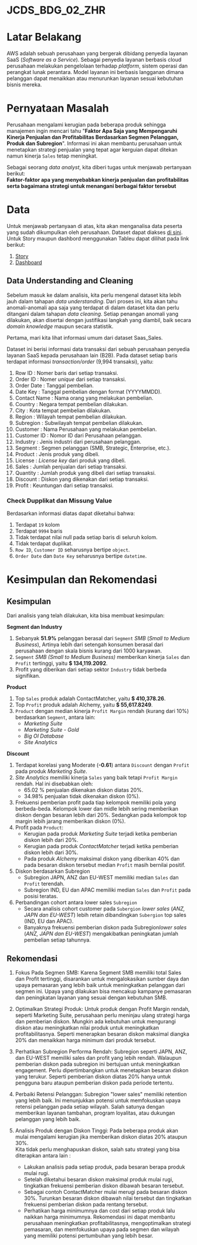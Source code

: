 # JCDS_BDG_02_ZHR
# **Latar Belakang**
AWS adalah sebuah perusahaan yang bergerak dibidang penyedia layanan SaaS (*Software as a Service*). Sebagai penyedia layanan berbasis cloud perusahaan melakukan pengelolaan terhadap *platform*, sistem operasi dan perangkat lunak perantara. Model layanan ini berbasis langganan dimana pelanggan dapat menaikkan atau menurunkan layanan sesuai kebutuhan bisnis mereka.

# **Pernyataan Masalah**
Perusahaan mengalami kerugian pada beberapa produk sehingga manajemen ingin mencari tahu "**Faktor Apa Saja yang Mempengaruhi Kinerja Penjualan dan Profitabilitas Berdasarkan Segmen Pelanggan, Produk dan Subregion**". Informasi ini akan membantu perusahaan untuk menetapkan strategi penjualan yang tepat agar kerguian dapat ditekan namun kinerja `Sales` tetap meningkat.

Sebagai seorang *data analyst*, kita diberi tugas untuk menjawab pertanyaan berikut:<br>
**Faktor-faktor apa yang menyebabkan kinerja penjualan dan profitabilitas serta bagaimana strategi untuk menangani berbagai faktor tersebut**

# **Data**
Untuk menjawab pertanyaan di atas, kita akan menganalisa data peserta yang sudah dikumpulkan oleh perusahaan. Dataset dapat diakses [di sini](https://drive.google.com/drive/folders/1dlpJfgvs8P_IyXqWB4WrNwk91fx0XAzU). Untuk Story maupun dashbord menggunakan Tableu dapat dilihat pada link berikut: 
1. [Story](https://public.tableau.com/app/profile/zahir.ilham/viz/Saas-sales_capstone2-zhr/Story1)
2. [Dashboard](https://public.tableau.com/app/profile/zahir.ilham/viz/Saas-sales_Dashboard/Dashboard7?publish=yes)

## **Data Understanding and Cleaning**
Sebelum masuk ke dalam analisis, kita perlu mengenal dataset kita lebih jauh dalam tahapan *data understanding*. Dari proses ini, kita akan tahu anomali-anomali apa saja yang terdapat di dalam dataset kita dan perlu ditangani dalam tahapan *data cleaning*. Setiap penangan anomali yang dilakukan, akan disertai dengan justifikasi langkah yang diambil, baik secara *domain knowledge* maupun secara statistik.

Pertama, mari kita lihat informasi umum dari dataset Saas_Sales.

Dataset ini berisi informasi data transaksi dari sebuah perusahaan penyedia layanan SaaS kepada perusahaan lain (B2B). Pada dataset setiap baris terdapat informasi *transaction/order* (9,994 transaksi), yaitu:

1. Row ID       : Nomer baris dari setiap transaksi.
2. Order ID     : Nomer *unique* dari setiap transaksi.
3. Order Date   : Tanggal pembelian.
4. Date Key     : Tanggal pembelian dengan format (YYYYMMDD).
5. Contact Name : Nama orang yang melakukan pembelian.
6. Country      : Negara tempat pembelian dilakukan.
7. City         : Kota tempat pembelian dilakukan.
8. Region       : Wilayah tempat pembelian dilakukan.
9. Subregion    : Subwilayah tempat pembelian dilakukan.
10. Customer    : Nama Perusahaan yang melakukan pembelian.
11. Customer ID : Nomor ID dari Perusahaan pelanggan.
12. Industry    : Jenis industri dari perusahaan pelanggan.
13. Segment     : Segmen pelanggan (SMB, Strategic, Enterprise, etc.).
14. Product     : Jenis produk yang dibeli.
15. License     : *License key* dari produk yang dibeli.
16. Sales       : Jumlah penjualan dari setiap transaksi.
17. Quantity    : Jumlah produk yang dibeli dari setiap transaksi.
18. Discount    : Diskon yang dikenakan dari setiap transaksi.
19. Profit      : Keuntungan dari setiap transaksi.

### **Check Dupplikat dan Missung Value**

Berdasarkan informasi diatas dapat diketahui bahwa:
1. Terdapat `19` kolom
2. Terdapat `9994` baris
3. Tidak terdapat nilai null pada setiap baris di seluruh kolom.
4. Tidak terdapat duplikat.
5. `Row ID`, `Customer ID` seharusnya bertipe `object`.
6. `Order Date` dan `Date Key` seharusnya bertipe `datetime`.

# **Kesimpulan dan Rekomendasi**
## **Kesimpulan**

Dari analisis yang telah dilakukan, kita bisa membuat kesimpulan:

**Segment dan Industry**

1. Sebanyak **51.9%** pelanggan berasal dari `Segment` *SMB* (*Small to Medium Business*), Artinya lebih dari setengah konsumen berasal dari perusahaan dengan skala bisnis kurang dari 1000 karyawan.
2. `Segment` *SMB (Small to Medium Business)* memberikan kinerja `Sales` dan `Profit` tertinggi, yaitu **$ 134,119.2092**.
3. Profit yang diberikan dari setiap sektor `Industry` tidak berbeda signifikan.

**Product**

1. Top `Sales` produk adalah ContactMatcher, yaitu  **$ 410,378.26**.
2. Top `Profit` produk adalah Alchemy, yaitu  **$ 55,617.8249**.
3. `Product` dengan median kinerja `Profit Margin` rendah (kurang dari 10%) berdasarkan `Segment`, antara lain:
    * *Marketing Suite*
    * *Marketing Suite - Gold*
    * *Big OI Database*
    * *Site Analytics*

**Discount**

1. Terdapat korelasi yang Moderate (**-0.61**) antara `Discount` dengan `Profit` pada produk *Marketing Suite*.
2. *Site Analytics* memiliki kinerja `Sales` yang baik tetapi `Profit Margin` rendah. Hal ini disebabkan oleh:
    - 65.02 % penjualan dikenakan diskon diatas 20%.
    - 34.98% penjualan tidak dikenakan diskon (0%).
3. Frekuensi pemberian profit pada tiap kelompok memiliki pola yang berbeda-beda. Kelompok lower dan midle lebih sering memberikan diskon dengan besaran lebih dari 20%. Sedangkan pada kelompok top margin lebih jarang memberikan diskon (0%).
4. Profit pada `Product`:
    - Kerugian pada produk *Marketing Suite* terjadi ketika pemberian diskon lebih dari 20%.
    - Kerugian pada produk *ContactMatcher* terjadi ketika pemberian diskon lebih dari 30%.
    - Pada produk *Alchemy* maksimal diskon yang diberikan 40% dan pada besaran diskon tersebut median `Profit` masih bernilai positif.
5. Diskon berdasarkan Subregion 
    - Subregion JAPN, ANZ dan EU-WEST memiliki median `Sales` dan `Profit` terendah.
    - Subregion IND, EU dan APAC memiliki median `Sales` dan `Profit` pada posisi teratas.
6. Perbandingan cohort antara lower sales `Subregion`
    - Secara analisis cohort customer pada `Subergion` *lower sales* (*ANZ, JAPN dan EU-WEST*) lebih retain dibandingkan `Subergion` top sales (IND, EU dan APAC).
    - Banyaknya frekuensi pemberian diskon pada Subregion*lower sales* (*ANZ, JAPN dan EU-WEST*)  mengakibatkan peningkatan jumlah pembelian setiap tahunnya.

## **Rekomendasi**
1. Fokus Pada Segmen SMB: 
Karena Segment SMB memiliki total Sales dan Profit tertinggi, disarankan untuk mengalokasikan sumber daya dan upaya pemasaran yang lebih baik untuk meningkatkan pelanggan dari segmen ini. Upaya yang dilakukan bisa mencakup kampanye pemasaran dan peningkatan layanan yang sesuai dengan kebutuhan SMB.

2. Optimalkan Strategi Produk: 
Untuk produk dengan Profit Margin rendah, seperti Marketing Suite, perusahaan perlu meninjau ulang strategi harga dan pemberian diskon. Mungkin ada kebutuhan untuk mengurangi diskon atau meningkatkan nilai produk untuk meningkatkan profitabilitasnya. Seperti menerapkan besaran diskon maksimal diangka 20% dan menaikkan harga minimum dari produk tersebut.

3. Perhatikan Subregion Performa Rendah: 
Subregion seperti JAPN, ANZ, dan EU-WEST memiliki sales dan profit yang lebih rendah. Walaupun pemberian diskon pada subregion ini bertujuan untuk meningkatkan engagement. Perlu dipertimbangkan untuk menetapkan besaran diskon yang terukur. Seperti pemberian diskon diatas 20% hanya untuk pengguna baru ataupun pemberian diskon pada periode tertentu.

4. Perbaiki Retensi Pelanggan: 
Subregion "lower sales" memiliki retention yang lebih baik. Ini menunjukkan potensi untuk memfokuskan upaya retensi pelanggan pada setiap wilayah. Salah satunya dengan memberikan layanan tambahan, program loyalitas, atau dukungan pelanggan yang lebih baik.

5. Analisis Produk dengan Diskon Tinggi: 
Pada beberapa produk akan mulai mengalami kerugian jika memberikan diskon diatas 20% ataupun 30%.<br>
Kita tidak perlu menghapuskan diskon, salah satu strategi yang bisa diterapkan antara lain :
    - Lakukan analisis pada setiap produk, pada besaran berapa produk mulai rugi.
    - Setelah diketahui besaran diskon maksimal produk mulai rugi, tingkatkan frekuensi pemberian diskon dibawah besaran tersebut.
    - Sebagai contoh ContactMatcher mulai merugi pada besaran diskon 30%. Turunkan besaran diskon dibawah nilai tersebut dan tingkatkan frekuensi pemberian diskon pada rentang tersebut.
    - Perhatikan harga minimumnya dan cost dari setiap produk lalu naikkan harga minimumnya.
Rekomendasi ini dapat membantu perusahaan meningkatkan profitabilitasnya, mengoptimalkan strategi pemasaran, dan memfokuskan upaya pada segmen dan wilayah yang memiliki potensi pertumbuhan yang lebih besar.
